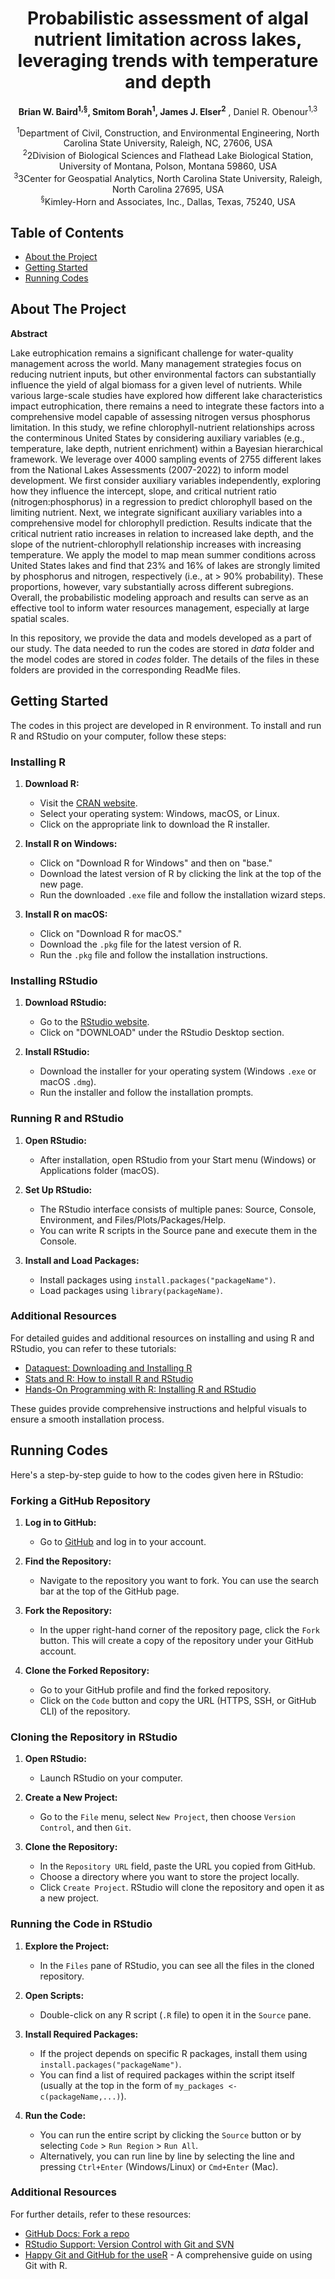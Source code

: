 <h1 align="center">Probabilistic assessment of algal nutrient limitation across lakes, leveraging trends with temperature and depth</h1>

<p align="center">
  <strong>Brian  W. Baird<sup>1,§</sup>, Smitom Borah<sup>1</sup>, James J. Elser<sup>2</sup></strong> , Daniel R. Obenour<sup>1,3</sup></strong>
</p>

<p align="center">
  <sup>1</sup>Department of Civil, Construction, and Environmental Engineering, North Carolina State University, Raleigh, NC, 27606, USA<br>
  <sup>2</sup>2Division of Biological Sciences and Flathead Lake Biological Station, University of Montana, Polson, Montana 59860, USA <br>
  <sup>3</sup>3Center for Geospatial Analytics, North Carolina State University, Raleigh, North Carolina 27695, USA <br>
  <sup>§</sup>Kimley-Horn and Associates, Inc., Dallas, Texas, 75240, USA
</p>


## Table of Contents

- [About the Project](#about-the-project)
- [Getting Started](#getting-started)
- [Running Codes](#Running-Codes)

## About The Project

**Abstract**

Lake eutrophication remains a significant challenge for water-quality management across the world. Many management strategies focus on reducing nutrient inputs, but other environmental factors can substantially influence the yield of algal biomass for a given level of nutrients. While various large-scale studies have explored how different lake characteristics impact eutrophication, there remains a need to integrate these factors into a comprehensive model capable of assessing nitrogen versus phosphorus limitation. In this study, we refine chlorophyll-nutrient relationships across the conterminous United States by considering auxiliary variables (e.g., temperature, lake depth, nutrient enrichment) within a Bayesian hierarchical framework. We leverage over 4000 sampling events of 2755 different lakes from the National Lakes Assessments (2007-2022) to inform model development. We first consider auxiliary variables independently, exploring how they influence the intercept, slope, and critical nutrient ratio (nitrogen:phosphorus) in a regression to predict chlorophyll based on the limiting nutrient. Next, we integrate significant auxiliary variables into a comprehensive model for chlorophyll prediction. Results indicate that the critical nutrient ratio increases in relation to increased lake depth, and the slope of the nutrient-chlorophyll relationship increases with increasing temperature. We apply the model to map mean summer conditions across United States lakes and find that 23% and 16% of lakes are strongly limited by phosphorus and nitrogen, respectively (i.e., at > 90% probability). These proportions, however, vary substantially across different subregions. Overall, the probabilistic modeling approach and results can serve as an effective tool to inform water resources management, especially at large spatial scales.

In this repository, we provide the data and models developed as a part of our study. The data needed to run the codes are stored in *data* folder and the model codes are stored in *codes* folder. The details of the files in these folders are provided in the corresponding ReadMe files.

## Getting Started

The codes in this project are developed in R environment. To install and run R and RStudio on your computer, follow these steps:

### Installing R

1. **Download R:**
   - Visit the [CRAN website](https://cran.r-project.org/).
   - Select your operating system: Windows, macOS, or Linux.
   - Click on the appropriate link to download the R installer.

2. **Install R on Windows:**
   - Click on "Download R for Windows" and then on "base."
   - Download the latest version of R by clicking the link at the top of the new page.
   - Run the downloaded `.exe` file and follow the installation wizard steps.

3. **Install R on macOS:**
   - Click on "Download R for macOS."
   - Download the `.pkg` file for the latest version of R.
   - Run the `.pkg` file and follow the installation instructions.

### Installing RStudio

1. **Download RStudio:**
   - Go to the [RStudio website](https://www.rstudio.com/products/rstudio/download/).
   - Click on "DOWNLOAD" under the RStudio Desktop section.

2. **Install RStudio:**
   - Download the installer for your operating system (Windows `.exe` or macOS `.dmg`).
   - Run the installer and follow the installation prompts.

### Running R and RStudio

1. **Open RStudio:**
   - After installation, open RStudio from your Start menu (Windows) or Applications folder (macOS).

2. **Set Up RStudio:**
   - The RStudio interface consists of multiple panes: Source, Console, Environment, and Files/Plots/Packages/Help.
   - You can write R scripts in the Source pane and execute them in the Console.

3. **Install and Load Packages:**
   - Install packages using `install.packages("packageName")`.
   - Load packages using `library(packageName)`.

### Additional Resources

For detailed guides and additional resources on installing and using R and RStudio, you can refer to these tutorials:

- [Dataquest: Downloading and Installing R](https://www.dataquest.io/blog/installing-r-on-your-computer/)
- [Stats and R: How to install R and RStudio](https://statsandr.com/blog/how-to-install-r-and-rstudio/)
- [Hands-On Programming with R: Installing R and RStudio](https://rstudio-education.github.io/hopr/a-intro.html)

These guides provide comprehensive instructions and helpful visuals to ensure a smooth installation process.

## Running Codes
Here's a step-by-step guide to how to the codes given here in RStudio:

### Forking a GitHub Repository

1. **Log in to GitHub:**
   - Go to [GitHub](https://github.com) and log in to your account.

2. **Find the Repository:**
   - Navigate to the repository you want to fork. You can use the search bar at the top of the GitHub page.

3. **Fork the Repository:**
   - In the upper right-hand corner of the repository page, click the `Fork` button. This will create a copy of the repository under your GitHub account.

4. **Clone the Forked Repository:**
   - Go to your GitHub profile and find the forked repository.
   - Click on the `Code` button and copy the URL (HTTPS, SSH, or GitHub CLI) of the repository.

### Cloning the Repository in RStudio

1. **Open RStudio:**
   - Launch RStudio on your computer.

2. **Create a New Project:**
   - Go to the `File` menu, select `New Project`, then choose `Version Control`, and then `Git`.

3. **Clone the Repository:**
   - In the `Repository URL` field, paste the URL you copied from GitHub.
   - Choose a directory where you want to store the project locally.
   - Click `Create Project`. RStudio will clone the repository and open it as a new project.

### Running the Code in RStudio

1. **Explore the Project:**
   - In the `Files` pane of RStudio, you can see all the files in the cloned repository.

2. **Open Scripts:**
   - Double-click on any R script (`.R` file) to open it in the `Source` pane.

3. **Install Required Packages:**
   - If the project depends on specific R packages, install them using `install.packages("packageName")`.
   - You can find a list of required packages within the script itself (usually at the top in the form of `my_packages <- c(packageName,...)`).

4. **Run the Code:**
   - You can run the entire script by clicking the `Source` button or by selecting `Code` > `Run Region` > `Run All`.
   - Alternatively, you can run line by line by selecting the line and pressing `Ctrl+Enter` (Windows/Linux) or `Cmd+Enter` (Mac).

### Additional Resources
For further details, refer to these resources:
- [GitHub Docs: Fork a repo](https://docs.github.com/en/get-started/quickstart/fork-a-repo)
- [RStudio Support: Version Control with Git and SVN](https://support.rstudio.com/hc/en-us/articles/200532077-Version-Control-with-Git-and-SVN)
- [Happy Git and GitHub for the useR](https://happygitwithr.com/) - A comprehensive guide on using Git with R.



